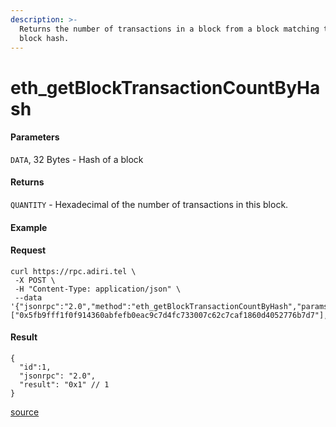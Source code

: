 ```yaml
---
description: >-
  Returns the number of transactions in a block from a block matching the given
  block hash.
---
```


# eth\_getBlockTransactionCountByHash

#### Parameters

`DATA`, 32 Bytes - Hash of a block

#### Returns

`QUANTITY` - Hexadecimal of the number of transactions in this block.

#### Example

#### Request

```
curl https://rpc.adiri.tel \
 -X POST \
 -H "Content-Type: application/json" \
 --data '{"jsonrpc":"2.0","method":"eth_getBlockTransactionCountByHash","params":["0x5fb9fff1f0f914360abfefb0eac9c7d4fc733007c62c7caf1860d4052776b7d7"],"id":1}'
```

#### Result

```
{
  "id":1,
  "jsonrpc": "2.0",
  "result": "0x1" // 1
}
```

[source](https://ethereum.org/en/developers/docs/apis/json-rpc/#eth\_getblocktransactioncountbyhash)
